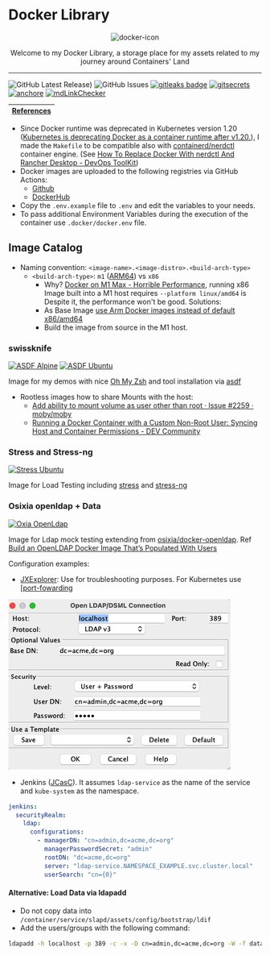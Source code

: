 # Docker Library

<p align="center">
  <img alt="docker-icon" src="https://visualpharm.com/assets/917/Docker-595b40b65ba036ed117d3f62.svg" height="160" />
  <p align="center">Welcome to my Docker Library, a storage place for my assets related to my journey around Containers' Land</p>
</p>

---

![GitHub Latest Release)](https://img.shields.io/github/v/release/carlosrodlop/terraform-lib?logo=github) ![GitHub Issues](https://img.shields.io/github/issues/carlosrodlop/docker-lib?logo=github) [![gitleaks badge](https://img.shields.io/badge/protected%20by-gitleaks-blue)](https://github.com/zricethezav/gitleaks#pre-commit) [![gitsecrets](https://img.shields.io/badge/protected%20by-gitsecrets-blue)](https://github.com/awslabs/git-secrets) [![anchore](https://img.shields.io/badge/scan%20by-anchore-blue)](https://github.com/anchore/scan-action) [![mdLinkChecker](https://github.com/carlosrodlop/docker-lib/actions/workflows/mdLinkChecker.yml/badge.svg)](https://github.com/carlosrodlop/docker-lib/actions/workflows/mdLinkChecker.yml)

| [References](https://github.com/carlosrodlop/carlosrodlop-docs#docker) |
| ---------------------------------------------------------------------- |

- Since Docker runtime was deprecated in Kubernetes version 1.20 ([Kubernetes is deprecating Docker as a container runtime after v1.20.](https://kubernetes.io/blog/2020/12/02/dont-panic-kubernetes-and-docker/)), I made the `Makefile` to be compatible also with [containerd/nerdctl](https://github.com/containerd/nerdctl) container engine. (See [How To Replace Docker With nerdctl And Rancher Desktop - DevOps ToolKit](https://www.youtube.com/watch?v=evWPib0iNgY))
- Docker images are uploaded to the following registries via GitHub Actions:
  - [Github](https://github.com/carlosrodlop?tab=packages&repo_name=docker-labs)
  - [DockerHub](https://hub.docker.com/u/carlosrodlop)
- Copy the `.env.example` file to `.env` and edit the variables to your needs.
- To pass additional Environment Variables during the execution of the container use `.docker/docker.env` file.

## Image Catalog

- Naming convention: `<image-name>.<image-distro>.<build-arch-type>`
  - `<build-arch-type>`: `m1` ([ARM64](https://apple.stackexchange.com/a/451240)) vs `x86`
    - Why? [Docker on M1 Max - Horrible Performance](https://www.reddit.com/r/docker/comments/qlrn3s/docker_on_m1_max_horrible_performance/), running x86 Image built into a M1 host requires `--platform linux/amd64` is Despite it, the performance won't be good. Solutions:
    - As Base Image [use Arm Docker images instead of default x86/amd64](https://dev.to/oben/apple-silicon-mac-m1m2-how-to-deal-with-slow-docker-performance-58n0)
    - Build the image from source in the M1 host.

### swissknife

[![ASDF Alpine](https://github.com/carlosrodlop/docker-labs/actions/workflows/ci_asdf.alpine.yaml/badge.svg)](https://github.com/carlosrodlop/docker-labsactions/workflows/ci_asdf.alpine.yaml) [![ASDF Ubuntu](https://github.com/carlosrodlop/docker-labs/actions/workflows/ci_asdf.ubuntu.yaml/badge.svg)](https://github.com/carlosrodlop/docker-labs/actions/workflows/ci_asdf.ubuntu.yaml)

Image for my demos with nice [Oh My Zsh](https://ohmyz.sh/) and tool installation via [asdf](https://asdf-vm.com/)

- Rootless images how to share Mounts with the host:
  - [Add ability to mount volume as user other than root · Issue #2259 · moby/moby](https://github.com/moby/moby/issues/2259)
  - [Running a Docker Container with a Custom Non-Root User: Syncing Host and Container Permissions - DEV Community](https://dev.to/izackv/running-a-docker-container-with-a-custom-non-root-user-syncing-host-and-container-permissions-26mb)

### Stress and Stress-ng

[![Stress Ubuntu](https://github.com/carlosrodlop/docker-labs/actions/workflows/ci_stress.ubuntu.yaml/badge.svg)](https://github.com/carlosrodlop/docker-labs/actions/workflows/ci_stress.ubuntu.yaml)

Image for Load Testing including [stress](https://linux.die.net/man/1/stress) and [stress-ng](https://manpages.ubuntu.com/manpages/bionic/man1/stress-ng.1.html)

### Osixia openldap + Data

[![Oxia OpenLdap](https://github.com/carlosrodlop/docker-labs/actions/workflows/ci_ooldap.debian.yaml/badge.svg)](https://github.com/carlosrodlop/docker-labs/actions/workflows/ci_ooldap.debian.yaml)

Image for Ldap mock testing extending from [osixia/docker-openldap](https://github.com/osixia/docker-openldap). Ref [Build an OpenLDAP Docker Image That’s Populated With Users](https://betterprogramming.pub/ldap-docker-image-with-populated-users-3a5b4d090aa4)

Configuration examples:

- [JXExplorer](http://jxplorer.org/): Use for troubleshooting purposes. For Kubernetes use [[port-fowarding](https://www.weave.works/blog/kubectl-port-forward)

![openldap-config](img/openldap-config.png)

- Jenkins ([JCasC](https://www.jenkins.io/projects/jcasc/)). It assumes `ldap-service` as the name of the service and `kube-system` as the namespace.

```yaml
jenkins:
  securityRealm:
    ldap:
      configurations:
        - managerDN: "cn=admin,dc=acme,dc=org"
          managerPasswordSecret: "admin"
          rootDN: "dc=acme,dc=org"
          server: "ldap-service.NAMESPACE_EXAMPLE.svc.cluster.local"
          userSearch: "cn={0}"
```

#### Alternative: Load Data via ldapadd

- Do not copy data into `/container/service/slapd/assets/config/bootstrap/ldif`
- Add the users/groups with the following command:

```sh
ldapadd -h localhost -p 389 -c -x -D cn=admin,dc=acme,dc=org -W -f data.v3.ldif
```
